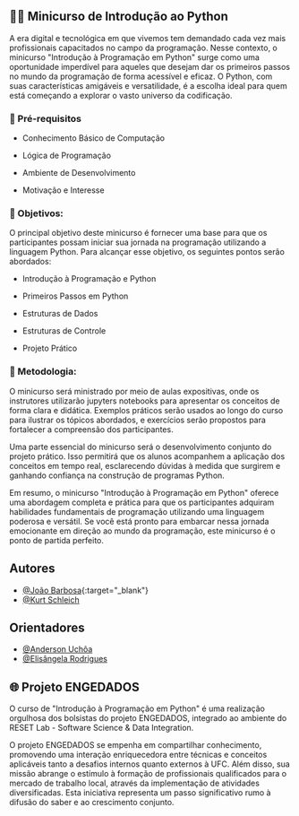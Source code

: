 
## 👩‍💻 **Minicurso de Introdução ao Python**

A era digital e tecnológica em que vivemos tem demandado cada vez mais profissionais capacitados no campo da programação. Nesse contexto, o minicurso "Introdução à Programação em Python" surge como uma oportunidade imperdível para aqueles que desejam dar os primeiros passos no mundo da programação de forma acessível e eficaz. O Python, com suas características amigáveis e versatilidade, é a escolha ideal para quem está começando a explorar o vasto universo da codificação.

### 📝 Pré-requisitos

- Conhecimento Básico de Computação

- Lógica de Programação

- Ambiente de Desenvolvimento

- Motivação e Interesse


### 🚀 Objetivos:

O principal objetivo deste minicurso é fornecer uma base para que os participantes possam iniciar sua jornada na programação utilizando a linguagem Python. Para alcançar esse objetivo, os seguintes pontos serão abordados:

- Introdução à Programação e Python

- Primeiros Passos em Python

- Estruturas de Dados

- Estruturas de Controle

- Projeto Prático

### 📃 Metodologia:

O minicurso será ministrado por meio de aulas expositivas, onde os instrutores utilizarão jupyters notebooks para apresentar os conceitos de forma clara e didática. Exemplos práticos serão usados ao longo do curso para ilustrar os tópicos abordados, e exercícios serão propostos para fortalecer a compreensão dos participantes.

Uma parte essencial do minicurso será o desenvolvimento conjunto do projeto prático. Isso permitirá que os alunos acompanhem a aplicação dos conceitos em tempo real, esclarecendo dúvidas à medida que surgirem e ganhando confiança na construção de programas Python.

Em resumo, o minicurso "Introdução à Programação em Python" oferece uma abordagem completa e prática para que os participantes adquiram habilidades fundamentais de programação utilizando uma linguagem poderosa e versátil. Se você está pronto para embarcar nessa jornada emocionante em direção ao mundo da programação, este minicurso é o ponto de partida perfeito.

## Autores

- [@João Barbosa](https://www.linkedin.com/in/joaodavi-ufc/){:target="_blank"}
- [@Kurt Schleich](https://github.com/kurt-schleich)

## Orientadores

- [@Anderson Uchôa](https://www.linkedin.com/in/andersongnuchoa/)
- [@Elisângela Rodrigues](https://www.linkedin.com/in/elis%C3%A2ngela-rodrigues-13a889190/)

## 🌐 Projeto ENGEDADOS 

O curso de "Introdução à Programação em Python" é uma realização orgulhosa dos bolsistas do projeto ENGEDADOS, integrado ao ambiente do RESET Lab - Software Science & Data Integration. 

O projeto ENGEDADOS se empenha em compartilhar conhecimento, promovendo uma interação enriquecedora entre técnicas e conceitos aplicáveis tanto a desafios internos quanto externos à UFC. Além disso, sua missão abrange o estímulo à formação de profissionais qualificados para o mercado de trabalho local, através da implementação de atividades diversificadas. Esta iniciativa representa um passo significativo rumo à difusão do saber e ao crescimento conjunto.





